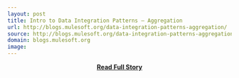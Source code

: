 ```yaml
---
layout: post
title: Intro to Data Integration Patterns – Aggregation
url: http://blogs.mulesoft.org/data-integration-patterns-aggregation/
source: http://blogs.mulesoft.org/data-integration-patterns-aggregation/
domain: blogs.mulesoft.org
image: 
---
```


<p></p>
<center><p><a href="http://blogs.mulesoft.org/data-integration-patterns-aggregation/" style='padding:25px; font-sze:18px; font-weight: bold;'>Read Full Story</a></p></center>
